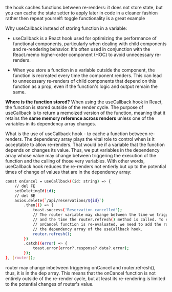 the hook caches functions between re-renders:
it does not store state, but you can cache the state setter to apply later in code in a cleaner fashion rather then repeat yourself: toggle functionality is a great example

Why useCallback instead of storing function in a variable:
- useCallback is a React hook used for optimizing the performance of functional components, particularly when dealing with child components and re-rendering behavior. It's often used in conjunction with the React.memo higher-order component (HOC) to avoid unnecessary re-renders.

- When you store a function in a variable outside the component, the function is recreated every time the component renders. This can lead to unnecessary re-renders of child components that depend on this function as a prop, even if the function's logic and output remain the same.

**Where is the function stored?**
When using the useCallback hook in React, the function is stored outside of the render cycle. The purpose of useCallback is to return a memoized version of the function, meaning that it retains the **same memory reference across renders** unless one of the variables in its dependency array changes. 

What is the use of useCallback hook - to cache a function between re-renders. The dependency array plays the vital role to control when is it acceptable to allow re-renders. That would be if a variable that the function depends on changes its value. Thus, we put variables in the dependency array whose value may change between triggering the execution of the function and the calling of those very variables. With other words, useCallback hook reduces the re-renders not entierly but up to the potential times of change of values that are in the dependency array: 

```sh
const onCancel = useCallback((id: string) => {
    // del FE
    setDeletingId(id);
    // del BE
    axios.delete(`/api/reservations/${id}`)
        .then(() => {
            toast.success('Reservation cancelled');
            // The router variable may change between the time we trigger the cancel function
            // and the time the router.refresh() method is called. To ensure that the
            // onCancel function is re-evaluated, we need to add the router variable to
            // the dependency array of the useCallback hook.
            router.refresh();
        })
        .catch((error) => {
            toast.error(error?.response?.data?.error);
        });
}, [router]);
```

router may change inbetween triggering onCancel and router.refresh(), thus, it is in the dep array. This means that the onCancel function is not entirely outside of the re-render cycle, but at least its re-rendering is limited to the potential changes of router's value.